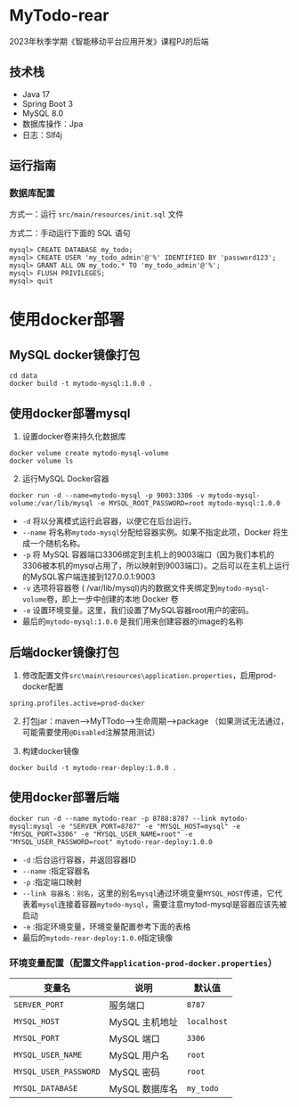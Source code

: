 # MyTodo-rear

2023年秋季学期《智能移动平台应用开发》课程PJ的后端

## 技术栈

- Java 17
- Spring Boot 3
- MySQL 8.0
- 数据库操作：Jpa
- 日志：Slf4j

## 运行指南

### 数据库配置

方式一：运行 `src/main/resources/init.sql` 文件

方式二：手动运行下面的 SQL 语句

```shell
mysql> CREATE DATABASE my_todo;
mysql> CREATE USER 'my_todo_admin'@'%' IDENTIFIED BY 'password123';
mysql> GRANT ALL ON my_todo.* TO 'my_todo_admin'@'%';
mysql> FLUSH PRIVILEGES;
mysql> quit
```

# 使用docker部署

## MySQL docker镜像打包

```Shell
cd data
docker build -t mytodo-mysql:1.0.0 .
```

## 使用docker部署mysql

1. 设置docker卷来持久化数据库

```Shell
docker volume create mytodo-mysql-volume
docker volume ls
```

2. 运行MySQL Docker容器

```Shell
docker run -d --name=mytodo-mysql -p 9003:3306 -v mytodo-mysql-volume:/var/lib/mysql -e MYSQL_ROOT_PASSWORD=root mytodo-mysql:1.0.0
```

- `-d` 将以分离模式运行此容器，以便它在后台运行。
- `--name` 将名称`mytodo-mysql`分配给容器实例。如果不指定此项，Docker 将生成一个随机名称。
- `-p` 将 MySQL 容器端口3306绑定到主机上的9003端口（因为我们本机的3306被本机的mysql占用了，所以映射到9003端口）。之后可以在主机上运行的MySQL客户端连接到127.0.0.1:9003
- `-v` 选项将容器卷 ( /var/lib/mysql)内的数据文件夹绑定到`mytodo-mysql-volume`卷，即上一步中创建的本地 Docker 卷
- `-e` 设置环境变量。这里，我们设置了MySQL容器root用户的密码。
- 最后的`mytodo-mysql:1.0.0` 是我们用来创建容器的image的名称

## 后端docker镜像打包

1. 修改配置文件`src\main\resources\application.properties`，启用prod-docker配置

```properties
spring.profiles.active=prod-docker
```

2. 打包jar：maven-->MyTTodo-->生命周期-->package （如果测试无法通过，可能需要使用`@Disabled`注解禁用测试）

3. 构建docker镜像

```shell
docker build -t mytodo-rear-deploy:1.0.0 .
```

## 使用docker部署后端

```shell
docker run -d --name mytodo-rear -p 8788:8787 --link mytodo-mysql:mysql -e "SERVER_PORT=8787" -e "MYSQL_HOST=mysql" -e "MYSQL_PORT=3306" -e "MYSQL_USER_NAME=root" -e "MYSQL_USER_PASSWORD=root" mytodo-rear-deploy:1.0.0 
```

- `-d` :后台运行容器，并返回容器ID
- `--name` :指定容器名
- `-p` :指定端口映射
- `--link 容器名：别名`，这里的别名`mysql`通过环境变量`MYSQL_HOST`传递，它代表着`mysql`连接着容器`mytodo-mysql`，需要注意mytod-mysql是容器应该先被启动
- `-e` :指定环境变量，环境变量配置参考下面的表格
- 最后的`mytodo-rear-deploy:1.0.0`指定镜像

### 环境变量配置（配置文件`application-prod-docker.properties`）

| 变量名                | 说明           | 默认值      |
| --------------------- | -------------- | ----------- |
| `SERVER_PORT`         | 服务端口       | `8787`      |
| `MYSQL_HOST`          | MySQL 主机地址 | `localhost` |
| `MYSQL_PORT`          | MySQL 端口     | `3306`      |
| `MYSQL_USER_NAME`     | MySQL 用户名   | `root`      |
| `MYSQL_USER_PASSWORD` | MySQL 密码     | `root`      |
| `MYSQL_DATABASE`      | MySQL 数据库名 | `my_todo`   |